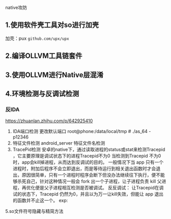 native攻防
## 1.使用软件壳工具对so进行加壳
加壳：pux
`github.com/upx/upx`
## 2.编译OLLVM工具链套件
## 3.使用OLLVM进行Native层混淆
## 4.环境检测与反调试检测

### 反IDA
https://zhuanlan.zhihu.com/p/642925410
1. IDA端口检测
   更改默认端口
   root@phone:/data/local/tmp # ./as_64 -p12346
2. 特征文件检测
   android_server 特征文件名检测
3. TracePid检测
   安卓的native下，通过读取进程的status或stat来检测Tracepid ，它主要原理是调试状态下的进程Tracepid不为0
   当检测到Tracepid 不为0时，app会kill掉进程，从而达到反调试的目的。
   一般情况下当 app 只有一个进程时，附加后程序不会立即退出，而是等待运行到相关退出函数时才会退出，原因很简单，只有一个进程时程序会断下但没办法继续往下执行，便不能够杀死自己，针对这种情况一般会 fork 出一个子进程，让子进程负责 kill 父进程，再优化便是父子进程相互检测是否被调试。
反反调试：
    让Tracepid在调试的状态下，Tracepid 仍然为0，并且以为万一让kill失效，但能让 app 退出的函数并不止这一个。
exp:




5.so文件符号隐藏与精简方法
